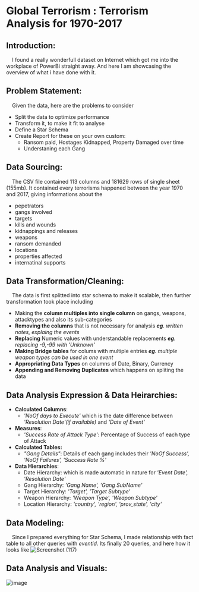 # **Global Terrorism :** Terrorism Analysis for 1970-2017
## Introduction:
&nbsp;&nbsp;&nbsp;&nbsp;I found a really wonderfull dataset on Internet which got me into the workplace of PowerBi straight away. And here I am showcasing the overview of what i have done with it.
## Problem Statement:
&nbsp;&nbsp;&nbsp;&nbsp;Given the data, here are the problems to consider

* Split the data to optimize performance
* Transform it, to make it fit to analyse
* Define a Star Schema
* Create Report for these on your own custom:
  * Ransom paid, Hostages Kidnapped, Property Damaged over time
  * Understaning each Gang
## Data Sourcing:
&nbsp;&nbsp;&nbsp;&nbsp;The CSV file contained 113 columns and 181629 rows of single sheet (155mb). It contained every terrorisms happened between the year 1970 and 2017, giving informations about the
  
  - pepetrators
  - gangs involved
  - targets
  - kills and wounds
  - kidnappings and releases
  - weapons
  - ransom demanded
  - locations
  - properties affected
  - internatinal supports
## Data Transformation/Cleaning:
&nbsp;&nbsp;&nbsp;&nbsp;The data is first splitted into star schema to make it scalable, then further transformation took place including
* Making the **column multiples into single column** on gangs, weapons, attacktypes and also its sub-categories
* **Removing the columns** that is not necessary for analysis _**eg**. written notes, explaing the events_
* **Replacing** Numeric values with understandable replacements _**eg**. replacing -9,-99 with 'Unknown'_
* **Making Bridge tables** for colums with multiple entries _**eg**. multiple weapon types can be used in one event_
* **Appropriating Data Types** on columns of Date, Binary, Currency
* **Appending and Removing Duplicates** which happens on spliting the data
## Data Analysis Expression & Data Heirarchies:
* **Calculated Columns**:
  * _'NoOf days to Execute'_ which is the date difference between _'Resolution Date'(if available)_ and _'Date of Event'_
* **Measures**:
  * _'Success Rate of Attack Type'_: Percentage of Success of each type of Attack
* **Calculated Tables:**
  * _"Gang Details"_: Details of each gang includes their _'NoOf Success', 'NoOf Failures', 'Success Rate %'_
* **Data Hierarchies**:
  * Date Hierarchy: which is made automatic in nature for _'Event Date', 'Resolution Date'_
  * Gang Hierarchy: _'Gang Name', 'Gang SubName'_
  * Target Hierarchy: _'Target', 'Target Subtype'_
  * Weapon Hierarchy: _'Weapon Type', 'Weapon Subtype'_
  * Location Hierarchy: _'country', 'region', 'prov_state', 'city'_
## Data Modeling:
&nbsp;&nbsp;&nbsp;&nbsp;Since I prepared everything for Star Schema, I made relationship with fact table to all other queries with _eventid_. Its finally 20 queries, and here how it looks like
![Screenshot (117)](https://github.com/user-attachments/assets/df54f5cb-c13b-4c03-ab36-bc86b37c72ec)
## Data Analysis and Visuals:
![image](https://github.com/user-attachments/assets/729bd046-5d76-48ec-9c8d-239c042adb69)
